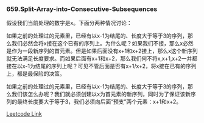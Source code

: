### 659.Split-Array-into-Consecutive-Subsequences

假设我们当前处理的数字是x。下面分两种情况讨论：

如果之前的处理过的元素里，已经有以x-1为结尾的、长度大于等于3的序列，那么我们必然会将x接在这个已有的序列上。为什么呢？如果我们不接，那么x必然是作为一段新序列的首元素。但是如果后面没有x+1和x+2接上，那么x这个新序列就无法满足长度要求。而如果后面有x+1和x+2，那么我们何不将x,x+1,x+2一并都接在以x-1为结尾的序列上呢？可见不管后面是否有x+1/x+2，将x接在已有的序列上，都是最保险的决策。

如果之前的处理过的元素里，已经有以x-1为结尾的、长度大于等于3的序列，那么我们该怎么办呢？我们就必须创建以x为首元素的新序列，同时为了保证该新序列的最终长度要大于等于3，我们必须向后面“预支”两个元素：x+1和x+2。

[Leetcode Link](https://leetcode.com/problems/split-array-into-consecutive-subsequences)
